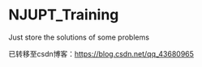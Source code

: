 # NJUPT_Training
Just store the solutions of some problems

已转移至csdn博客：https://blog.csdn.net/qq_43680965
